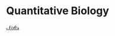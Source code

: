 # Quantitative Biology

[𝒩𝑜𝓉𝑒𝓈](Quantitative%20Biology%2045872a26e1e94979a2e2a2f3ced5eb5e/%F0%9D%92%A9%F0%9D%91%9C%F0%9D%93%89%F0%9D%91%92%F0%9D%93%88%208af0a6ac89674d639e52a9e883d162ce.md)